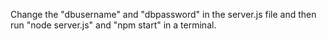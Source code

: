Change the "dbusername" and "dbpassword" in the server.js file and then run "node server.js" and "npm start" in a terminal.

